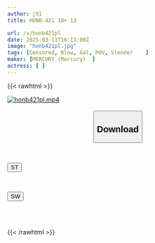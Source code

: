 ```yaml
---
author: j91
title: HONB-421 18+ 13

url: /v/honb421pl
date: 2025-03-11T16:13:00Z
image: "honb421pl.jpg"
tags: [Censored, Blow, Gal, POV, Slender	]
maker: [MERCURY (Mercury)  ]
actress: [ ]
---
```



{{< rawhtml >}}

<div class="video" data-videoid="DGY42WyJQ6FkyLm">
    <a href="javascript:;">
        <img src="/v/honb421pl/honb421pl.jpg" width="WIDTH" height="HEIGHT" alt="honb421pl.mp4" loading="lazy">
    </a>
</div>

<script type="text/javascript" src="https://j91.asia/asset/on-demand-st.js"></script>

<br>
  <link rel="stylesheet" href="https://j91.asia/asset/bs5.css">
  
  <center>
  <button class="btn btn-primary" type="button" data-bs-toggle="collapse" data-bs-target=".multi-collapse" aria-expanded="false" aria-controls="multiCollapseExample1 multiCollapseExample2"><h2>Download</h2></button></center>
</p>
<div class="row">
  <div class="col">
    <div class="collapse multi-collapse" id="multiCollapseExample1">
      <div class="card card-body">
	      	      <br>
<div class="buttons">  
<p><a href="/v/honb421pl/st.html" target="_blank"><button class="btn-hover color-3"><i class="fa fa-download"></i> ST</button></a></p></div>
    </div>
  </div>
</div>
  <div class="col">
    <div class="collapse multi-collapse" id="multiCollapseExample2">
      <div class="card card-body">
	      <br>
<div class="buttons">
<p><a href="/v/honb421pl/sw.html" target="_blank"><button class="btn-hover color-2"><i class="fa fa-download"></i> SW</button></a></p></div>
<br><br>
      </div>
    </div>
  </div>
</div>

{{< /rawhtml >}}